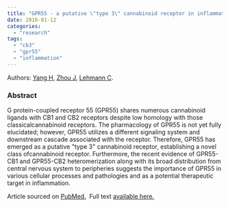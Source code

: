 ```yaml
---
title: "GPR55 - a putative \"type 3\" cannabinoid receptor in inflammation."
date: 2016-01-12
categories: 
  - "research"
tags: 
  - "cb3"
  - "gpr55"
  - "inflammation"
---
```


Authors: [Yang H](http://www.ncbi.nlm.nih.gov/pubmed/?term=Yang%20H%5BAuthor%5D&cauthor=true&cauthor_uid=26669245), [Zhou J](http://www.ncbi.nlm.nih.gov/pubmed/?term=Zhou%20J%5BAuthor%5D&cauthor=true&cauthor_uid=26669245), [Lehmann C](http://www.ncbi.nlm.nih.gov/pubmed/?term=Lehmann%20C%5BAuthor%5D&cauthor=true&cauthor_uid=26669245).

### Abstract

G protein-coupled receptor 55 (GPR55) shares numerous cannabinoid ligands with CB1 and CB2 receptors despite low homology with those classicalcannabinoid receptors. The pharmacology of GPR55 is not yet fully elucidated; however, GPR55 utilizes a different signaling system and downstream cascade associated with the receptor. Therefore, GPR55 has emerged as a putative "type 3" cannabinoid receptor, establishing a novel class ofcannabinoid receptor. Furthermore, the recent evidence of GPR55-CB1 and GPR55-CB2 heteromerization along with its broad distribution from central nervous system to peripheries suggests the importance of GPR55 in various cellular processes and pathologies and as a potential therapeutic target in inflammation.

Article sourced on [PubMed.](http://www.ncbi.nlm.nih.gov/pubmed/26669245)  Full text [available here.](http://www.degruyter.com/view/j/jbcpp.ahead-of-print/jbcpp-2015-0080/jbcpp-2015-0080.xml)
